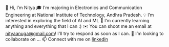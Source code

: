 👋 Hi, I’m Nitya
🎓  I’m majoring in Electronics and Communication Engineering at National Institute of Technology, Andhra Pradesh.
💡  I’m interested in exploring the field of AI and ML
🌱  I’m currently learning anything and everything that I can :)
✉️  You can shoot me an email at nityaanuga@gmail.com! I'll try to respond as soon as I can.
💞️ I’m looking to collaborate on ...
📫 Connect with me on [linkedin](www.linkedin.com/in/nitya-anuga-3b71b7223)

<!---
iamnitya/iamnitya is a ✨ special ✨ repository because its `README.md` (this file) appears on your GitHub profile.
You can click the Preview link to take a look at your changes.
--->
